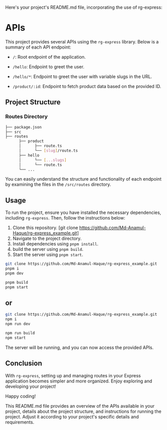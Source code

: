 Here's your project's README.md file, incorporating the use of rg-express:

# APIs

This project provides several APIs using the `rg-express` library. Below is a summary of each API endpoint:

- `/`: Root endpoint of the application.
- `/hello`: Endpoint to greet the user.

- `/hello/*`: Endpoint to greet the user with variable slugs in the URL.

- `/product/:id`: Endpoint to fetch product data based on the provided ID.

## Project Structure

### Routes Directory

```bash
├── package.json
├── src
├── routes
      ├── product
      │      ├── route.ts
      │      └── [slug]/route.ts
      ├── hello
      │      └── [...slugs]
      │      └── route.ts
      └── ...

```

You can easily understand the structure and functionality of each endpoint by examining the files in the `/src/routes` directory.

## Usage

To run the project, ensure you have installed the necessary dependencies, including `rg-express`. Then, follow the instructions below:

1. Clone this repository. [git clone https://github.com/Md-Anamul-Haque/rg-express_example.git]
2. Navigate to the project directory.
3. Install dependencies using `pnpm install`.
4. build the server using `pnpm build`.
5. Start the server using `pnpm start`.

```bash
git clone https://github.com/Md-Anamul-Haque/rg-express_example.git
pnpm i
pnpm dev

pnpm build
pnpm start
```

## or

```bash
git clone https://github.com/Md-Anamul-Haque/rg-express_example.git
npm i
npm run dev

npm run build
npm start
```

The server will be running, and you can now access the provided APIs.

## Conclusion

With `rg-express`, setting up and managing routes in your Express application becomes simpler and more organized. Enjoy exploring and developing your project!

Happy coding!

This README.md file provides an overview of the APIs available in your project, details about the project structure, and instructions for running the project. Adjust it according to your project's specific details and requirements.
